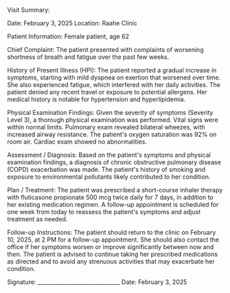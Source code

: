 Visit Summary:

Date: February 3, 2025
Location: Raahe Clinic

Patient Information:
Female patient, age 62

Chief Complaint:
The patient presented with complaints of worsening shortness of breath and fatigue over the past few weeks.

History of Present Illness (HPI):
The patient reported a gradual increase in symptoms, starting with mild dyspnea on exertion that worsened over time. She also experienced fatigue, which interfered with her daily activities. The patient denied any recent travel or exposure to potential allergens. Her medical history is notable for hypertension and hyperlipidemia.

Physical Examination Findings:
Given the severity of symptoms (Severity Level 3), a thorough physical examination was performed. Vital signs were within normal limits. Pulmonary exam revealed bilateral wheezes, with increased airway resistance. The patient's oxygen saturation was 92% on room air. Cardiac exam showed no abnormalities.

Assessment / Diagnosis:
Based on the patient's symptoms and physical examination findings, a diagnosis of chronic obstructive pulmonary disease (COPD) exacerbation was made. The patient's history of smoking and exposure to environmental pollutants likely contributed to her condition.

Plan / Treatment:
The patient was prescribed a short-course inhaler therapy with fluticasone propionate 500 mcg twice daily for 7 days, in addition to her existing medication regimen. A follow-up appointment is scheduled for one week from today to reassess the patient's symptoms and adjust treatment as needed.

Follow-up Instructions:
The patient should return to the clinic on February 10, 2025, at 2 PM for a follow-up appointment. She should also contact the office if her symptoms worsen or improve significantly between now and then. The patient is advised to continue taking her prescribed medications as directed and to avoid any strenuous activities that may exacerbate her condition.

Signature: ______________________________
Date: February 3, 2025